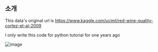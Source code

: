 ## 소개

This data's original url is <https://www.kaggle.com/uciml/red-wine-quality-cortez-et-al-2009>

I only write this code for python tutorial for one years ago

![image](https://user-images.githubusercontent.com/53479967/118829938-886acc00-b8f9-11eb-8baa-f87430a1e448.png)
